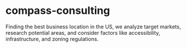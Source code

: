 # compass-consulting
Finding the best business location in the US, we analyze target markets, research potential areas, and consider factors like accessibility, infrastructure, and zoning regulations.
